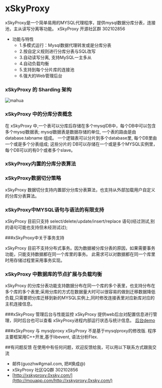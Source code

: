 xSkyProxy
=====
xSkyProxy是一个简单易用的MYSQL代理程序，提供mysql数据分库分表，连接池，主从读写分离等功能。 xSkyProxy 开源社区群 302102856

* 功能与特性
    * 1.多模式运行：Mysql数据代理转发或是分库分表
    * 2.按自定义规则进行分库分表与SQL改写
    * 3.自动读写分离, 支持MySQL一主多从
    * 4.自动负载均衡
    * 5.支持到每个分片库的连接池
    * 6.强大的Web管理后台


### xSkyProxy 的 Sharding 架构
![mahua](http://xskyproxy.0xsky.com/images/plans.png)

### xSkyProxy 中的分库分表概念

在 xSkyProxy 中,一个表可以分库后存储在多个mysqlDB中，每个DB中可以包含多个mysql数据表; mysql数据表是数据存储的单位, 一个表的路由是由 database.tabname 组成。 一个逻辑表可以分片到多个database里, 每个DB里由一个或是多个分表组成; 这些分片的 DB可以存储在一个或是多个MYSQL实例里，每个DB可以的有0个或者多个slave。


### xSkyProxy内置的分库分表算法


### xSkyProxy数据切分策略
xSkyProxy 数据切分支持内置部分分库分表算法，也支持从外部加载用户自定义的分库分表算法。

### xSkyProxy中MYSQL语句与语法的有限支持
xSkyProxy 目前只支持 select/delete/update/insert/replace 语句(经过测试,别的语句可能也支持但未经测试过);

###xSkyProxy中关于事务支持

xSkyProxy 目前不支持分布式事务。因为数据被分库分表的原因，如果需要事务功能，只能支持数据都在同一个库里的事务。 此需求可以对数据都在同一个库里时用存储过程里采用事务实现。

### xSkyProxy 中数据库的节点扩展与负载均衡
xSkyProxy 的分库分表功能支持数据分布在同一个库的多个表里，也支持分布在多个库的多个表里;采用分库的方式在数据量大时可以很容易的做到迁移数据降低负载,只需要把分库迁移到新的MYSQL实例上,同时修改连接表里对应新库对应的主机连接信息。

###xSkyProxy 管理后台与性能监控
xSkyProxy 提供web后台对配置信息进行管理，同时后台也可以查看 xSkyProxy进程内部运行状态与统计信息。
[后台demo](http://yun.0xsky.com:8000)

###xSkyProxy 与 mysqlproxy 
xSkyProxy 不是基于mysqlproxy的修改版. 程序主要框架用C++开发,基于libevent, 语法分析Flex.


##有问题反馈
在使用中有任何问题，欢迎反馈给我，可以用以下联系方式跟我交流

* 邮件(guozhw#gmail.com, 把#换成@)
* xSkyProxy 社区QQ群 302102856
* [http://xskyproxy.0xsky.com/](http://mouapp.com/http://xskyproxy.0xsky.com/)